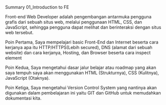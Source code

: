 Summary 01_Introduction to FE

Front-end Web Developer adalah pengembangan antarmuka pengguna grafis dari sebuah situs web, melalui penggunaan HTML, CSS, dan JavaScript, sehingga pengguna dapat melihat dan berinteraksi dengan situs web tersebut.

Poin Pertama, Saya mempelajari basic Front-End dan Internet beserta cara kerjanya apa itu HTTP/HTTPS(Lebih secured), DNS (alamat dari sebuah website) dan cara kerjanya, Hosting, dan Browser beserta cara inspect element

Poin Kedua, Saya mengetahui dasar jalur belajar atau roadmap yang akan saya tempuh saya akan menggunakan HTML (Strukturnya), CSS (Kulitnya), JavaScript (Otaknya).

Poin Ketiga, Saya mengetahui Version Control System yang nantinya akan digunakan dalam pembelajaran ini yaitu GIT dan GitHub untuk memudahkan dokumentasi kita.
